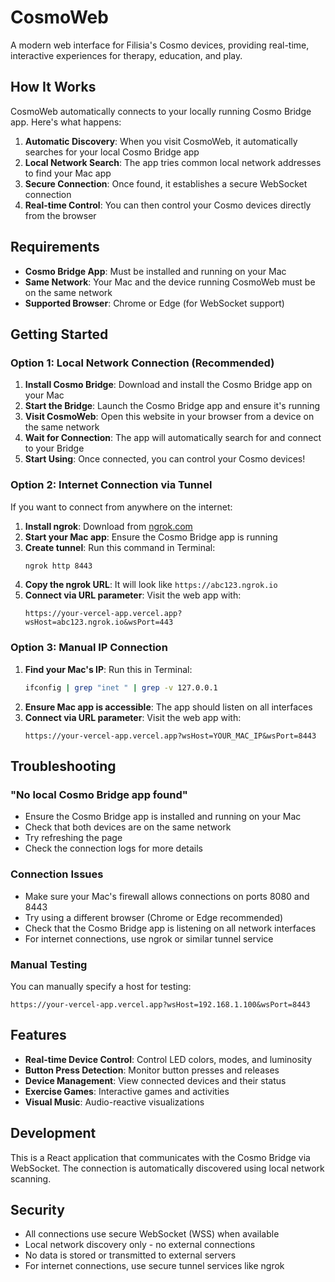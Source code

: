 # CosmoWeb

A modern web interface for Filisia's Cosmo devices, providing real-time, interactive experiences for therapy, education, and play.

## How It Works

CosmoWeb automatically connects to your locally running Cosmo Bridge app. Here's what happens:

1. **Automatic Discovery**: When you visit CosmoWeb, it automatically searches for your local Cosmo Bridge app
2. **Local Network Search**: The app tries common local network addresses to find your Mac app
3. **Secure Connection**: Once found, it establishes a secure WebSocket connection
4. **Real-time Control**: You can then control your Cosmo devices directly from the browser

## Requirements

- **Cosmo Bridge App**: Must be installed and running on your Mac
- **Same Network**: Your Mac and the device running CosmoWeb must be on the same network
- **Supported Browser**: Chrome or Edge (for WebSocket support)

## Getting Started

### Option 1: Local Network Connection (Recommended)

1. **Install Cosmo Bridge**: Download and install the Cosmo Bridge app on your Mac
2. **Start the Bridge**: Launch the Cosmo Bridge app and ensure it's running
3. **Visit CosmoWeb**: Open this website in your browser from a device on the same network
4. **Wait for Connection**: The app will automatically search for and connect to your Bridge
5. **Start Using**: Once connected, you can control your Cosmo devices!

### Option 2: Internet Connection via Tunnel

If you want to connect from anywhere on the internet:

1. **Install ngrok**: Download from [ngrok.com](https://ngrok.com)
2. **Start your Mac app**: Ensure the Cosmo Bridge app is running
3. **Create tunnel**: Run this command in Terminal:
   ```bash
   ngrok http 8443
   ```
4. **Copy the ngrok URL**: It will look like `https://abc123.ngrok.io`
5. **Connect via URL parameter**: Visit the web app with:
   ```
   https://your-vercel-app.vercel.app?wsHost=abc123.ngrok.io&wsPort=443
   ```

### Option 3: Manual IP Connection

1. **Find your Mac's IP**: Run this in Terminal:
   ```bash
   ifconfig | grep "inet " | grep -v 127.0.0.1
   ```
2. **Ensure Mac app is accessible**: The app should listen on all interfaces
3. **Connect via URL parameter**: Visit the web app with:
   ```
   https://your-vercel-app.vercel.app?wsHost=YOUR_MAC_IP&wsPort=8443
   ```

## Troubleshooting

### "No local Cosmo Bridge app found"

- Ensure the Cosmo Bridge app is installed and running on your Mac
- Check that both devices are on the same network
- Try refreshing the page
- Check the connection logs for more details

### Connection Issues

- Make sure your Mac's firewall allows connections on ports 8080 and 8443
- Try using a different browser (Chrome or Edge recommended)
- Check that the Cosmo Bridge app is listening on all network interfaces
- For internet connections, use ngrok or similar tunnel service

### Manual Testing

You can manually specify a host for testing:
```
https://your-vercel-app.vercel.app?wsHost=192.168.1.100&wsPort=8443
```

## Features

- **Real-time Device Control**: Control LED colors, modes, and luminosity
- **Button Press Detection**: Monitor button presses and releases
- **Device Management**: View connected devices and their status
- **Exercise Games**: Interactive games and activities
- **Visual Music**: Audio-reactive visualizations

## Development

This is a React application that communicates with the Cosmo Bridge via WebSocket. The connection is automatically discovered using local network scanning.

## Security

- All connections use secure WebSocket (WSS) when available
- Local network discovery only - no external connections
- No data is stored or transmitted to external servers
- For internet connections, use secure tunnel services like ngrok 